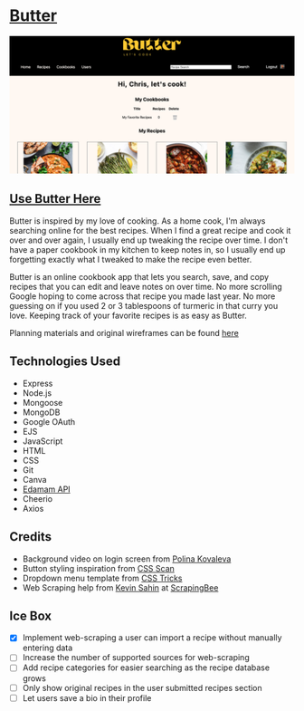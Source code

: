 # [Butter](https://butterapp.fly.dev/)
![Butter screenshot](./public/assets/butter-screenshot.png)

## [Use Butter Here](https://butterapp.fly.dev/)

Butter is inspired by my love of cooking. As a home cook, I'm always searching online for the best recipes. When I find a great recipe and cook it over and over again, I usually end up tweaking the recipe over time. I don't have a paper cookbook in my kitchen to keep notes in, so I usually end up forgetting exactly what I tweaked to make the recipe even better.

Butter is an online cookbook app that lets you search, save, and copy recipes that you can edit and leave notes on over time. No more scrolling Google hoping to come across that recipe you made last year. No more guessing on if you used 2 or 3 tablespoons of turmeric in that curry you love. Keeping track of your favorite recipes is as easy as Butter.

Planning materials and original wireframes can be found [here](https://trello.com/b/l3p04IWp/butter-project-plan)

## Technologies Used
* Express
* Node.js
* Mongoose
* MongoDB
* Google OAuth
* EJS
* JavaScript
* HTML
* CSS
* Git
* Canva
* [Edamam API](https://www.edamam.com/)
* Cheerio
* Axios

## Credits
* Background video on login screen from [Polina Kovaleva](https://www.pexels.com/@polina-kovaleva/)
* Button styling inspiration from [CSS Scan](https://getcssscan.com/)
* Dropdown menu template from [CSS Tricks](https://css-tricks.com/)
* Web Scraping help from [Kevin Sahin](https://www.scrapingbee.com/blog/web-scraping-javascript/) at [ScrapingBee](https://www.scrapingbee.com)

## Ice Box
- [x] Implement web-scraping a user can import a recipe without manually entering data
- [ ] Increase the number of supported sources for web-scraping
- [ ] Add recipe categories for easier searching as the recipe database grows
- [ ] Only show original recipes in the user submitted recipes section
- [ ] Let users save a bio in their profile

